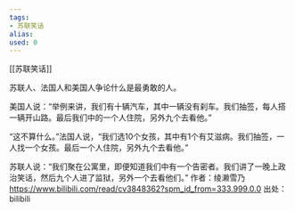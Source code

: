 ```yaml
---
tags: 
- 苏联笑话 
alias:
used: 0
---
```

[[苏联笑话]]

苏联人、法国人和美国人争论什么是最勇敢的人。

美国人说：“举例来讲，我们有十辆汽车，其中一辆没有刹车。我们抽签，每人搭一辆开山路。最后我们中的一个人住院，另外九个去看他。”

“这不算什么。”法国人说，“我们选10个女孩，其中有1个有艾滋病。我们抽签，一人找一个女孩。最后一个人住院，另外九个去看他。”

苏联人说：“我们聚在公寓里，即便知道我们中有一个告密者。我们讲了一晚上政治笑话，然后九个人进了监狱，另外一个去看他们。” 作者：绫濑雪乃 https://www.bilibili.com/read/cv3848362?spm_id_from=333.999.0.0 出处：bilibili


